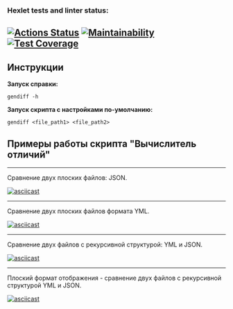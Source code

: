 ### Hexlet tests and linter status:
[![Actions Status](https://github.com/SerovAA/python-project-50/actions/workflows/hexlet-check.yml/badge.svg)](https://github.com/SerovAA/python-project-50/actions)
[![Maintainability](https://api.codeclimate.com/v1/badges/9c5d2f76c53696cee0d6/maintainability)](https://codeclimate.com/github/SerovAA/python-project-50/maintainability)
[![Test Coverage](https://api.codeclimate.com/v1/badges/9c5d2f76c53696cee0d6/test_coverage)](https://codeclimate.com/github/SerovAA/python-project-50/test_coverage)
---

## Инструкции

**Запуск справки:**

`gendiff -h`

**Запуск скрипта c настройками по-умолчанию:** 

`gendiff <file_path1> <file_path2>`

## Примеры работы скрипта "Вычислитель отличий"

---

Сравнение двух плоских файлов: JSON.

[![asciicast](https://asciinema.org/a/lGp79S1OpoDfJQpeelAdbzBFp.svg)](https://asciinema.org/a/lGp79S1OpoDfJQpeelAdbzBFp)

---

Сравнение двух плоских файлов формата YML.

[![asciicast](https://asciinema.org/a/wKUBTy0m0bzwknXYpBP71Q3x9.svg)](https://asciinema.org/a/wKUBTy0m0bzwknXYpBP71Q3x9)

---
Сравнение двух файлов c рекурсивной структурой: YML и JSON.

[![asciicast](https://asciinema.org/a/z9nJCHeq1xdzPACOb7lTcIJ1z.svg)](https://asciinema.org/a/z9nJCHeq1xdzPACOb7lTcIJ1z)

---
Плоский формат отображения - cравнение двух файлов c рекурсивной структурой YML и JSON.

[![asciicast](https://asciinema.org/a/eWMaAjJQOBSqUL1RG3ltX3DMo.svg)](https://asciinema.org/a/eWMaAjJQOBSqUL1RG3ltX3DMo)